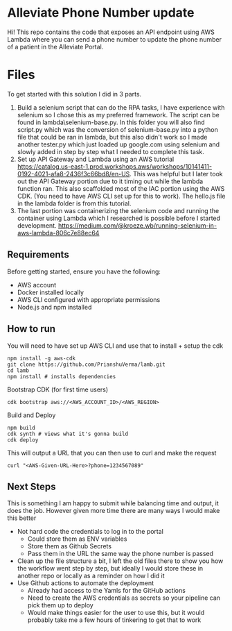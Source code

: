 # Alleviate Phone Number update

Hi! This repo contains the code that exposes an API endpoint using AWS Lambda where you can send a phone number to update the phone number of a patient in the Alleviate Portal.

# Files

To get started with this solution I did in 3 parts.

1. Build a selenium script that can do the RPA tasks, I have experience with selenium so I chose this as my preferred framework. The script can be found in lambda\selenium-base.py. In this folder you will also find script.py which was the conversion of selenium-base.py into a python file that could be ran in lambda, but this also didn't work so I made another tester.py which just loaded up google.com using selenium and slowly added in step by step what I needed to complete this task.
2. Set up API Gateway and Lambda using an AWS tutorial https://catalog.us-east-1.prod.workshops.aws/workshops/10141411-0192-4021-afa8-2436f3c66bd8/en-US. This was helpful but I later took out the API Gateway portion due to it timing out while the lambda function ran. This also scaffolded most of the IAC portion using the AWS CDK. (You need to have AWS CLI set up for this to work). The hello.js file in the lambda folder is from this tutorial.
3. The last portion was containerizing the selenium code and running the container using Lambda which I researched is possible before I started development. https://medium.com/@kroeze.wb/running-selenium-in-aws-lambda-806c7e88ec64

## Requirements

Before getting started, ensure you have the following:

- AWS account
- Docker installed locally
- AWS CLI configured with appropriate permissions
- Node.js and npm installed

## How to run

You will need to have set up AWS CLI and use that to install + setup the cdk

```
npm install -g aws-cdk
git clone https://github.com/PrianshuVerma/lamb.git
cd lamb
npm install # installs dependencies
```

Bootstrap CDK (for first time users)

```
cdk bootstrap aws://<AWS_ACCOUNT_ID>/<AWS_REGION>
```

Build and Deploy

```
npm build
cdk synth # views what it's gonna build
cdk deploy
```

This will output a URL that you can then use to curl and make the request

```
curl "<AWS-Given-URL-Here>?phone=1234567089"
```

## Next Steps

This is something I am happy to submit while balancing time and output, it does the job. However given more time there are many ways I would make this better

- Not hard code the credentials to log in to the portal
  - Could store them as ENV variables
  - Store them as Github Secrets
  - Pass them in the URL the same way the phone number is passed
- Clean up the file structure a bit, I left the old files there to show you how the workflow went step by step, but ideally I would store these in another repo or locally as a reminder on how I did it
- Use Github actions to automate the deployment
  - Already had access to the Yamls for the GitHub actions
  - Need to create the AWS credentials as secrets so your pipeline can pick them up to deploy
  - Would make things easier for the user to use this, but it would probably take me a few hours of tinkering to get that to work
